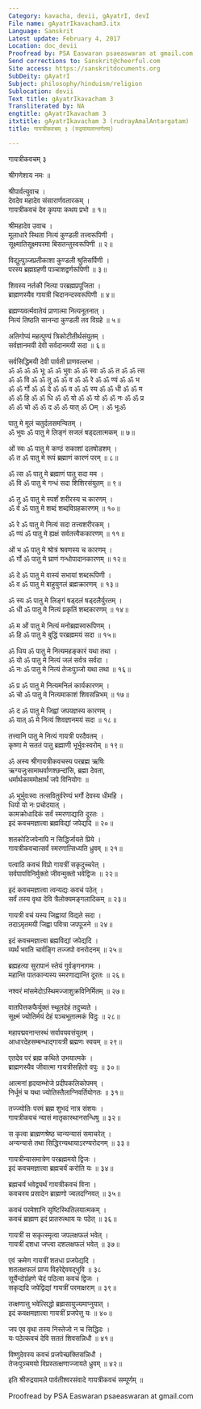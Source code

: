 ```yaml
---
Category: kavacha, devii, gAyatrI, devI
File name: gAyatrIkavacham3.itx
Language: Sanskrit
Latest update: February 4, 2017
Location: doc_devii
Proofread by: PSA Easwaran psaeaswaran at gmail.com
Send corrections to: Sanskrit@cheerful.com
Site access: https://sanskritdocuments.org
SubDeity: gAyatrI
Subject: philosophy/hinduism/religion
Sublocation: devii
Text title: gAyatrIkavacham 3
Transliterated by: NA
engtitle: gAyatrIkavacham 3
itxtitle: gAyatrIkavacham 3 (rudrayAmalAntargatam)
title: गायत्रीकवचम् ३ (रुद्रयामलान्तर्गतम्)

---
```

  
 गायत्रीकवचम् ३   
  
श्रीगणेशाय नमः ॥  
  
श्रीपार्वत्युवाच ।  
देवदेव महादेव संसारार्णवतारकम् ।  
गायत्रीकवचं देव कृपया कथय प्रभो ॥ १॥  
  
श्रीमहादेव उवाच ।  
मूलाधारे स्थिता नित्यं कुण्डली तत्त्वरूपिणी ।  
सूक्ष्मातिसूक्ष्मपरमा बिसतन्तुस्वरूपिणी ॥ २॥  
  
विद्युत्पुञ्जप्रतीकाशा कुण्डली श्रुतिसर्पिणी ।  
परस्य ब्रह्मग्रहणी पञ्चाशद्वर्णरूपिणी ॥ ३॥  
  
शिवस्य नर्तकी नित्या परब्रह्मप्रपूजिता ।  
ब्राह्मणस्यैव गायत्री चिदानन्दस्वरूपिणी ॥ ४॥  
  
ब्रह्मण्यवर्त्मवातेयं प्राणात्मा नित्यनूतनात् ।  
नित्यं तिष्ठति सानन्दा कुण्डली तव विग्रहे ॥ ५॥  
  
अतिगोप्यं महत्पुण्यं त्रिकोटीतीर्थसंयुतम् ।  
सर्वज्ञानमयी देवी सर्वदानमयी सदा ॥ ६॥  
  
सर्वसिद्धिमयी देवी पार्वती प्राणवल्लभा ।  
ॐ ॐ ॐ ॐ भूः ॐ ॐ भुवः ॐ ॐ स्वः ॐ ॐ त ॐ ॐ त्स  
ॐ ॐ वि ॐ ॐ तु ॐ ॐ व ॐ ॐ रे ॐ ॐ ण्यं ॐ ॐ भ  
ॐ ॐ र्गो ॐ ॐ दे ॐ ॐ व ॐ ॐ स्य ॐ ॐ धी ॐ ॐ म  
ॐ ॐ हि ॐ ॐ धि ॐ ॐ यो ॐ ॐ यो ॐ ॐ नः ॐ ॐ प्र  
ॐ ॐ चो ॐ ॐ द ॐ ॐ यात् ॐ Oम् । ॐ भूःॐ  
  
पातु मे मूलं चतुर्दलसमन्वितम् ।  
ॐ भुवः ॐ पातु मे लिङ्गं सजलं षड्दलात्मकम् ॥ ७॥  
  
ओं स्वः ॐ पातु मे कण्ठं सकाशां दलषोडशम् ।  
ॐ  त ॐ  पातु मे रूपं ब्रह्माणं कारणं परम् ॥ ८॥  
  
ॐ त्स ॐ पातु मे ब्रह्माणं पातु सदा मम ।  
ॐ वि ॐ पातु मे गन्धं सदा शिशिरसंयुतम् ॥ ९॥  
  
ॐ तु ॐ पातु मे स्पर्शं शरीरस्य च कारणम् ।  
ॐ र्व ॐ पातु मे शब्दं शब्दविग्रहकारणम् ॥ १०॥  
  
ॐ रे ॐ पातु मे नित्यं सदा तत्त्वशरीरकम् ।  
ॐ ण्यं ॐ पातु मे ह्यक्षं सर्वतत्त्वैककारणम् ॥ ११॥  
  
ओं भ ॐ पातु मे श्रोत्रं श्रवणस्य च कारणम् ।  
ॐ र्गो ॐ पातु मे घ्राणं गन्धोपादानकारणम् ॥ १२॥  
  
ॐ दे ॐ पातु मे वास्यं सभायां शब्दरूपिणी ।  
ॐ व ॐ पातु मे बाहुयुगलं ब्रह्मक्रारणम् ॥ १३॥  
  
ॐ स्य ॐ पातु मे लिङ्गं षड्दलं षड्दलैर्युरतम् ।  
ॐ धी ॐ पातु मे नित्यं प्रकृतिं शब्दकारणम् ॥ १४॥  
  
ॐ म ओं पातु मे नित्यं मनोब्रह्मस्वरूपिणम् ।  
ॐ हि ॐ पातु मे बुद्धिं परब्रह्ममयं सदा ॥ १५॥  
  
ॐ धिय ॐ पातु मे नित्यमहङ्कारं यथा तथा ।  
ॐ यो ॐ पातु मे नित्यं जलं सर्वत्र सर्वदा ।  
ॐ नः ॐ पातु मे नित्यं तेजःपुञ्जो यथा तथा ॥ १६॥  
  
ॐ प्र ॐ पातु मे नित्यमनिलं कार्यकारणम् ।  
ॐ चो ॐ पातु मे नित्यमाकाशं शिवसन्निभम् ॥ १७॥  
  
ॐ द ॐ पातु मे जिह्वां जपयज्ञस्य कारणम् ।  
ॐ यात् ॐ मे नित्यं शिवज्ञानमयं सदा ॥ १८॥  
  
तत्त्वानि पातु मे नित्यं गायत्री परदैवतम् ।  
कृष्णा मे सततं पातु ब्रह्माणी भूर्भुवःस्वरोम् ॥ १९॥  
  
ॐ अस्य श्रीगायत्रीकवचस्य परब्रह्म ऋषिः  
ऋग्यजुःसामाथर्वाणश्छन्दांसि, ब्रह्मा देवता,  
धर्मार्थकाममोक्षार्थं जपे विनियोगः ॥  
  
ॐ भूर्भुवःस्वः तत्सवितुर्वरेण्यं भर्गो देवस्य धीमहि ।  
धियो यो नः प्रचोदयात् ।  
कामक्रोधादिकं सर्वं स्मरणाद्याति दूरतः ।  
इदं कवचमज्ञात्वा ब्रह्मविद्यां जपेद्यदि ॥ २०॥  
  
शतकोटिजपेनापि न सिद्धिर्जायते प्रिये ।  
गायत्रीकवचात्सर्वं स्मरणात्सिध्यति ध्रुवम् ॥ २१॥  
  
पत्वाठि कवचं विप्रो गायत्रीं सकृदुच्चरेत् ।  
सर्वपापविनिर्मुक्तो जीवन्मुक्तो भवेद्विजः ॥ २२॥  
  
इदं कवचमज्ञात्वा त्वन्यद्यः कवचं पठेत् ।  
सर्वं तस्य वृथा देवि त्रैलोक्यमङ्गलादिकम् ॥ २३॥  
  
गायत्री वचं यस्य जिह्वायां विद्यते सदा ।  
तदाऽमृतमयी जिह्वा पवित्रा जपपूजने ॥ २४॥  
  
इदं कवचमज्ञात्वा ब्रह्मविद्यां जपेद्यदि ।  
व्यर्थं भवति चार्वङ्गि तज्जपो वनरोदनम् ॥ २५॥  
  
ब्रह्महत्या सुरापानं स्तेयं गुर्वङ्गनागमः ।  
महान्ति पातकान्यस्य स्मरणाद्यान्ति दूरतः ॥ २६॥  
  
नश्वरं मांसमेदोऽस्थिमज्जाशुक्रविनिर्मितम् ॥ २७॥  
  
वातपित्तकफैर्युक्तं स्थूलदेहं तदुच्यते ।  
सूक्ष्मं ज्योतिर्मयं देहं पञ्चभूतात्मकं विदुः ॥ २८॥  
  
महापद्मवनान्तस्थं सर्वावयवसंयुतम् ।  
आधारदेहसम्बन्धाद्गायत्री ब्रह्मणः स्वयम् ॥ २९॥  
  
एतदेव परं ब्रह्म कथिते उभयात्मके ।  
ब्राह्मणस्यैव जीवात्मा गायत्रीसहितो वपुः ॥ ३०॥  
  
आत्मनां हृदयाम्भोजे प्रदीपकलिकोपमम् ।  
निर्धूमं च यथा ज्योतिस्तैलाग्निवर्तियोगतः ॥ ३१॥  
  
तज्ज्योतिः परमं ब्रह्म शुभदं नात्र संशयः ।  
गायत्रीकवचं न्यासं मातृकास्थानसन्धिषु ॥ ३२॥  
  
स कृत्वा ब्राह्मणश्रेष्ठ चान्यन्यासं समाचरेत् ।  
अन्यन्यासे तथा सिद्धिरन्यथायाऽरण्यरोदनम् ॥ ३३॥  
  
गायत्रीन्यासमात्रेण परब्रह्ममयो द्विजः ।  
इदं कवचमज्ञात्वा ब्रह्मचर्यं करोति यः ॥ ३४॥  
  
ब्रह्मचर्यं भवेद्व्यर्थं गायत्रीकवचं विना ।  
कवचस्य प्रसादेन ब्राह्मणो ज्वलदग्निवत् ॥ ३५॥  
  
कवचं परमेशानि सृष्टिस्थितिलयात्मकम् ।  
कवचं ब्राह्मण इदं प्रातरुत्थाय यः पठेत् ॥ ३६॥  
  
गायत्रीं स सकृत्स्मृत्वा जपलक्षफलं भवेत् ।  
गायत्रीं दशधा जप्त्वा दशलक्षफलं भवेत् ॥ ३७॥  
  
एवं क्रमेण गायत्रीं शतधा प्रजपेद्यदि ।  
शतलक्षफलं प्राप्य विहरेद्देववद्भुवि ॥ ३८  
सूर्येन्दोर्ग्रहणे चेदं पठित्वा कवचं द्विजः ।  
सकृद्यदि जपेद्विद्यां गायत्रीं परमाक्षराम् ॥ ३९॥  
  
तत्क्षणात्तु भवेत्सिद्धो ब्रह्मसायुज्यमाप्नुयात् ।  
इदं कवक्षमज्ञात्वा गायत्रीं प्रजपेत्तु यः ॥ ४०॥  
  
जप एव वृथा तस्य निस्तेजो न च सिद्धिदः ।  
यः पठेत्कवचं देवि सततं शिवसन्निधौ ॥ ४१॥  
  
विष्णुदेवस्य कवचं प्रजपेच्छक्तिसन्निधौ ।  
तेजःपुञ्चमयो विप्रस्तत्क्षणाज्जायते ध्रुवम् ॥ ४२॥  
  
इति श्रीरुद्रयामले पार्वतीश्वरसंवादे गायत्रीकवचं सम्पूर्णम् ॥  
  
  
Proofread by PSA Easwaran psaeaswaran at gmail.com  
  
